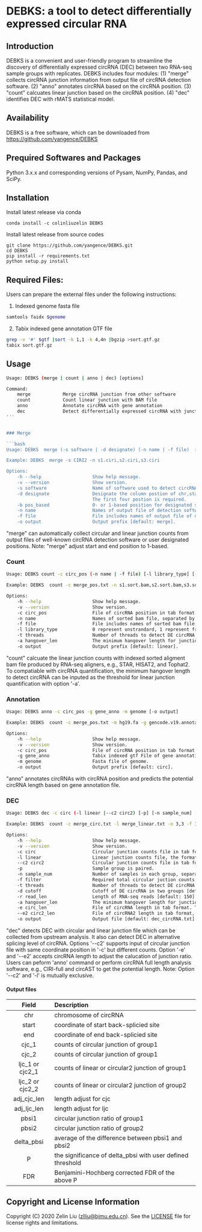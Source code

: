 # DEBKS: a tool to detect differentially expressed circular RNA

## Introduction

DEBKS is a convenient and user-friendly program to streamline the discovery of differentially expressed circRNA (DEC) between two RNA-seq sample groups with replicates. DEBKS includes four modules: (1) "merge" collects circRNA junction information from output file of circRNA detection software. (2) "anno" annotates circRNA based on the circRNA position. (3) "count" calcuates linear junction based on the circRNA position. (4) "dec" identifies DEC with rMATS statistical model.

## Availability

DEBKS is a free software, which can be downloaded from https://github.com/yangence/DEBKS

## Prequired Softwares and Packages

Python 3.x.x and corresponding versions of Pysam, NumPy, Pandas, and SciPy.

## Installation

Install latest release via conda
```
conda install -c colinliuzelin DEBKS
```

Install latest release from source codes
```
git clone https://github.com/yangence/DEBKS.git
cd DEBKS
pip install -r requirements.txt
python setup.py install
```

## Required Files:

Users can prepare the external files under the following instructions:

1) Indexed genome fasta file

```bash
samtools faidx $genome
```

2) Tabix indexed gene annotation GTF file

```bash
grep -v '#' $gtf |sort -k 1,1 -k 4,4n |bgzip >sort.gtf.gz
tabix sort.gtf.gz
```

## Usage

```bash
Usage: DEBKS (merge | count | anno | dec) [options]

Command:
    merge            Merge circRNA junction from other software
    count            Count linear junction with BAM file
    anno             Annotate circRNA with gene annotation
    dec              Detect differentially expressed circRNA with junction information
'''


### Merge

```bash
Usage: DEBKS  merge (-s software | -d designate) (-n name | -f file)  [-b pos_based]  [-o output]

Example: DEBKS  merge -s CIRI2 -n s1.ciri,s2.ciri,s3.ciri

Options:
    -h --help                   Show help message.
    -v --version                Show version.
    -s software                 Name of software used to detect circRNA (e.g. ciri2, circexplorer2, find_circ).
    -d designate                Designate the column postion of chr,start,end,circ,linear in the tab format output file of detection software (e.g. 1,2,3,4,5).
                                The first four postion is required.
    -b pos_based                0- or 1-based position for designated start and end position, separated by comma [default: 1,1].
    -n name                     Names of output file of detection software, separated by comma (e.g. s1,s2,s3).
    -f file                     File includes names of output file of detection software, separated by line breaks.
    -o output                   Output prefix [default: merge].
```

"merge" can automatically collect circular and linear junction counts from output files of well-known circRNA detection software or user designated positions.
Note: "merge" adjust start and end position to 1-based.
### Count

```bash
Usage: DEBKS count -c circ_pos (-n name | -f file) [-l library_type] [-t threads]  [-a hangover_len]  [-o output]

Example: DEBKS  count -c merge_pos.txt -n s1.sort.bam,s2.sort.bam,s3.sort.bam

Options:
    -h --help                   Show help message.
    -v --version                Show version.
    -c circ_pos                 File of circRNA position in tab format (the first three columns are chr, start, end).
    -n name                     Names of sorted bam file, separated by comma (e.g. bam1,bam2,bam3).
    -f file                     File includes names of sorted bam file, separated by line breaks.
    -l library_type             0 represent unstrandard, 1 represent fr-firststrand (e.g., dUTP protocol), 2 represent fr-secondstrand [default: 0].
    -t threads                  Number of threads to detect DE circRNA [default: 4].
    -a hangover_len             The minimum hangover length for junction quantification [default: 6].
    -o output                   Output prefix [default: linear].
```

"count" calcuate the linear junction counts with indexed sorted aligment bam file produced by RNA-seq aligners, e.g., STAR, HISAT2, and Tophat2.
To compatiable with circRNA quantification, the minimum hangover length to detect circRNA can be inputed as the threshold for linear junction quantification with option '-a'.

### Annotation

```bash
Usage: DEBKS anno -c circ_pos -g gene_anno -m genome [-o output]

Example: DEBKS  count -c merge_pos.txt -m hg19.fa -g gencode.v19.annotation.sort.gtf.gz

Options:
    -h --help                   Show help message.
    -v --version                Show version.
    -c circ_pos                 File of circRNA position in tab format (the first three columns are chr, start, end).
    -g gene_anno                Tabix indexed gtf File of gene annotation.
    -m genome                   Fasta file of genome.
    -o output                   Output prefix [default: circ].
```

"anno" annotates circRNAs with circRNA position and predicts the potential circRNA length based on gene annotation file.

### DEC

```bash
Usage: DEBKS dec -c circ (-l linear |--c2 circ2) [-p] [-n sample_num] [-f filter] [-t threads] [-d cutoff] [-r read_len] [-a hangover_len] [-e circ_len] [--e2 circ2_len] [-o output]

Example: DEBKS  count -c merge_circ.txt -l merge_linear.txt -n 3,3 -f 12 -t 20 -e anno_len.txt

Options:
    -h --help                   Show help message.
    -v --version                Show version.
    -c circ                     Circular junction counts file in tab format, the first three columns is circRNA position (chr,start,end).
    -l linear                   Linear junction counts file, the format is same with -c.
    --c2 circ2                  Circular junction counts file in tab format, the format is same with -c.
    -p                          Sample group is paired.
    -n sample_num               Number of samples in each group, separated by comma (e.g. 2,3).
    -f filter                   Required total circular juction counts in all samples to filter out low expressed circRNAs [default: 0].
    -t threads                  Number of threads to detect DE circRNA [default: 4].
    -d cutoff                   Cutoff of DE circRNA in two groups [default: 0.05].
    -r read_len                 Length of RNA-seq reads [default: 150].
    -a hangover_len             The minimum hangover length for junction quantification [default: 6].
    -e circ_len                 File of circRNA length in tab format. The first four columns is circRNA position (chr, start, end) and circRNA length.
    --e2 circ2_len              File of circRNA2 length in tab format, only work with --c2. The format is same with -e.
    -o output                   Output file [default: dec_circRNA.txt].
```

"dec" detects DEC with circular and linear junction file which can be collected from upstream analysis. It also can detect DEC in alternative splicing level of circRNA. Options '--c2' supports input of circular junction file with same coordinate position in '-c' but different counts.
Option '-e' and '--e2' accepts circRNA length to adjust the calucation of junction ratio. Users can peform 'anno' command or perform circRNA full length analysis software, e.g., CIRI-full and circAST to get the potential length.
Note: Option '--c2' and '-l' is mutually exclusive.
#### Output files
|Field|Description|
|:------:|:------|
|chr| chromosome of circRNA|
|start| coordinate of start back-splicied site|
|end| coordinate of end back-splicied site|
|cjc_1| counts of circular junction of group1|
|cjc_2| counts of circular junction of group1|
|ljc_1 or cjc2_1| counts of linear or circular2 junction of group1|
|ljc_2 or cjc2_2| counts of linear or circular2 junction of group2|
|adj_cjc_len| length adjust for cjc|
|adj_ljc_len| length adjust for ljc|
|pbsi1| circular junction ratio of group1|
|pbsi2| circular junction ratio of group2|
|delta_pbsi| average of the difference between pbsi1 and pbsi2|
|P| the significance of delta_pbsi with user defined threshold|
|FDR| Benjamini-Hochberg corrected FDR of the above P|

## Copyright and License Information

Copyright (C) 2020 Zelin Liu (zlliu@bjmu.edu.cn). See the [LICENSE](https://github.com/yangence/DEBKS/blob/master/LICENSE) file for license rights and limitations.